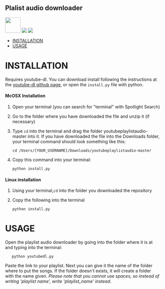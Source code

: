 ## Plalist audio downloader

<img src="https://i.imgur.com/GdjY8tH.png" data-canonical-src="https://gyazo.com/eb5c5741b6a9a16c692170a41a49c858.png" width="50" height="50" /> <img src="https://img.shields.io/badge/youtube--dl-playlist%20audio%20downloader-red"> <img src="https://img.shields.io/static/v1?label=platform&message=macosx|linux&color=lightgray">

- [INSTALLATION](#installation)
- [USAGE](#usage)

# INSTALLATION
Requires youtube-dl. You can download install following the instructions at the [youtube-dl github page](https://github.com/ytdl-org/youtube-dl/blob/master/README.md), or open the `install.py` file with python.
#### McOSX Installation
1. Open your terminal (you can search for "terminal" with Spotlight Search)
2. Go to the folder where you have downloaded the file and unzip it (if necessary)
3. Type `cd` into the terminal and drag the folder youtubeplaylistaudio-master into it. If you have downloaded the file into the Downloads folder, your terminal command should look something like this:

       cd /Users/[YOUR_USERNAME]/Downloads/youtubeplaylistaudio-master
4. Copy this command into your terminal:

       python install.py
#### Linux installation
1. Using your terminal,`cd` into the folder you downloaded the repository
2. Copy the following into the terminal

       python install.py

# USAGE
Open the playlist audio downloader by going into the folder where it is at and typing into the terminal:

       python youtubedl.py
Paste the link to your playlist.
Next you can give it the name of the folder where to put the songs. If the folder doesn't exists, it will create a folder with the name given. *Please note that you cannot use spaces, so instead of writing 'playlist name', write 'playlist_name' instead*. 
